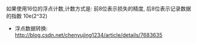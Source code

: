 如果使用16位的浮点计数,计数方式是: 前8位表示损失的精度, 后8位表示记录数据的指数 10e(2^32)
- 浮点数据转换: http://blog.csdn.net/chenyujing1234/article/details/7683635
